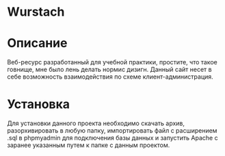 # Wurstach
# Описание
Веб-ресурс разработанный для учебной практики, простите, что такое говнище, мне было лень делать нормис дизигн.
Данный сайт несет в себе возможность взаимодействия по схеме клиент-администрация.
# Установка
Для установки данного проекта необходимо скачать архив, разорхивировать в любую папку, импортировать файл с расширением .sql в phpmyadmin для подключения базы данных и запустить Apache с заранее указанным путем к папке с данным проектом.
